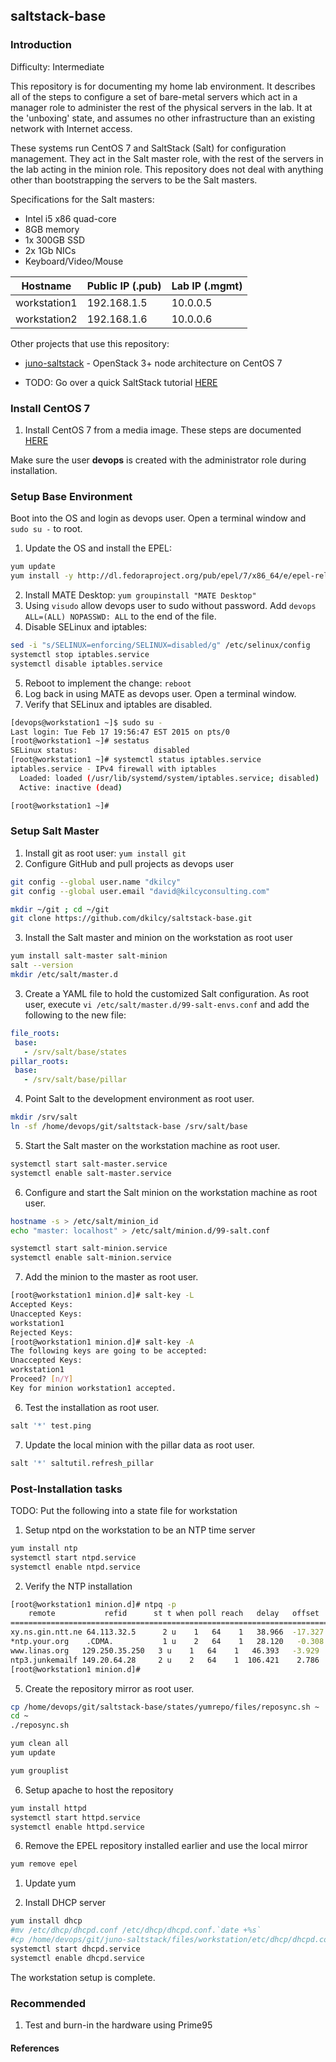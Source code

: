 ## saltstack-base

### Introduction

Difficulty: Intermediate

This repository is for documenting my home lab environment.  It describes all of the steps to configure a set of bare-metal servers which act in a manager role to administer the rest of the physical servers in the lab.  It at the 'unboxing' state, and assumes no other infrastructure than an existing network with Internet access.

These systems run CentOS 7 and SaltStack (Salt) for configuration management.   They act in the Salt master role, with the rest of the servers in the lab acting in the minion role.   This repository does not deal with anything other than bootstrapping the servers to be the Salt masters.

Specifications for the Salt masters:
- Intel i5 x86 quad-core
- 8GB memory
- 1x 300GB SSD
- 2x 1Gb NICs
- Keyboard/Video/Mouse

| Hostname | Public IP (.pub) | Lab IP (.mgmt) |
|----------|-----------|--------|
| workstation1 | 192.168.1.5 | 10.0.0.5 |
| workstation2 | 192.168.1.6 | 10.0.0.6 |

Other projects that use this repository:
- [juno-saltstack](https://github.com/dkilcy/juno-saltstack) - OpenStack 3+ node architecture on CentOS 7

- TODO: Go over a quick SaltStack tutorial [HERE]() 

### Install CentOS 7

1. Install CentOS 7 from a media image.  These steps are documented [HERE](notes/centos-7-manual.md#manual-install-from-media)  

Make sure the user **devops** is created with the administrator role during installation.

### Setup Base Environment 

Boot into the OS and login as devops user.  Open a terminal window and `sudo su -` to root.

1. Update the OS and install the EPEL: 

 ```bash
yum update
yum install -y http://dl.fedoraproject.org/pub/epel/7/x86_64/e/epel-release-7-5.noarch.rpm
```

2. Install MATE Desktop: `yum groupinstall "MATE Desktop"`
3. Using `visudo` allow devops user to sudo without password. Add `devops ALL=(ALL) NOPASSWD: ALL` to the end of the file.
4. Disable SELinux and iptables:

 ```bash
sed -i "s/SELINUX=enforcing/SELINUX=disabled/g" /etc/selinux/config
systemctl stop iptables.service
systemctl disable iptables.service
```   

5. Reboot to implement the change: `reboot`
6. Log back in using MATE as devops user. Open a terminal window.
6. Verify that SELinux and iptables are disabled.
 ```bash
[devops@workstation1 ~]$ sudo su -
Last login: Tue Feb 17 19:56:47 EST 2015 on pts/0
[root@workstation1 ~]# sestatus
SELinux status:                 disabled
[root@workstation1 ~]# systemctl status iptables.service
iptables.service - IPv4 firewall with iptables
   Loaded: loaded (/usr/lib/systemd/system/iptables.service; disabled)
   Active: inactive (dead)

[root@workstation1 ~]# 
```

### Setup Salt Master

1. Install git as root user: `yum install git`
2. Configure GitHub and pull projects as devops user

 ```bash
git config --global user.name "dkilcy"
git config --global user.email "david@kilcyconsulting.com"
 
mkdir ~/git ; cd ~/git
git clone https://github.com/dkilcy/saltstack-base.git
```

3. Install the Salt master and minion on the workstation as root user

 ```bash
yum install salt-master salt-minion
salt --version
mkdir /etc/salt/master.d
```

3. Create a YAML file to hold the customized Salt configuration.  As root user, execute `vi /etc/salt/master.d/99-salt-envs.conf` and add the following to the new file:

 ```yaml
file_roots:
  base:
    - /srv/salt/base/states
pillar_roots:
  base:
    - /srv/salt/base/pillar
```

4. Point Salt to the development environment as root user.

 ```bash
mkdir /srv/salt
ln -sf /home/devops/git/saltstack-base /srv/salt/base
```

5. Start the Salt master on the workstation machine as root user.

 ```bash 
systemctl start salt-master.service
systemctl enable salt-master.service
```
6. Configure and start the Salt minion on the workstation machine as root user.

 ```bash
hostname -s > /etc/salt/minion_id
echo "master: localhost" > /etc/salt/minion.d/99-salt.conf

systemctl start salt-minion.service
systemctl enable salt-minion.service
```

7. Add the minion to the master as root user.

 ```bash
[root@workstation1 minion.d]# salt-key -L
Accepted Keys:
Unaccepted Keys:
workstation1
Rejected Keys:
[root@workstation1 minion.d]# salt-key -A 
The following keys are going to be accepted:
Unaccepted Keys:
workstation1
Proceed? [n/Y]  
Key for minion workstation1 accepted.
```

6. Test the installation as root user.

 ```bash
salt '*' test.ping
```

7. Update the local minion with the pillar data as root user.

 ```bash
salt '*' saltutil.refresh_pillar
```

### Post-Installation tasks

TODO: Put the following into a state file for workstation

1. Setup ntpd on the workstation to be an NTP time server

 ```bash
yum install ntp
systemctl start ntpd.service
systemctl enable ntpd.service
```

2. Verify the NTP installation

 ```bash
 [root@workstation1 minion.d]# ntpq -p
     remote           refid      st t when poll reach   delay   offset  jitter
==============================================================================
xy.ns.gin.ntt.ne 64.113.32.5      2 u    1   64    1   38.966  -17.327   0.921
*ntp.your.org    .CDMA.           1 u    2   64    1   28.120   -0.308   8.118
 www.linas.org   129.250.35.250   3 u    1   64    1   46.393   -3.929   2.743
 ntp3.junkemailf 149.20.64.28     2 u    2   64    1  106.421    2.786   0.000
[root@workstation1 minion.d]#
```

5. Create the repository mirror as root user.

 ```bash
cp /home/devops/git/saltstack-base/states/yumrepo/files/reposync.sh ~
cd ~
./reposync.sh

yum clean all
yum update

yum grouplist
```

6. Setup apache to host the repository 
 
 ```bash
yum install httpd
systemctl start httpd.service
systemctl enable httpd.service
```

6. Remove the EPEL repository installed earlier and use the local mirror

 ```bash
 yum remove epel
 ```

1. Update yum

3. Install DHCP server   

 ```bash
yum install dhcp
#mv /etc/dhcp/dhcpd.conf /etc/dhcp/dhcpd.conf.`date +%s`
#cp /home/devops/git/juno-saltstack/files/workstation/etc/dhcp/dhcpd.conf /etc/dhcp/dhcpd.conf
systemctl start dhcpd.service
systemctl enable dhcpd.service
```

The workstation setup is complete.

### Recommended 

1. Test and burn-in the hardware using Prime95

#### References

 
